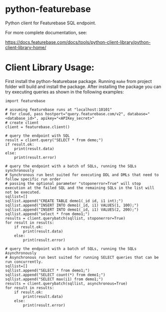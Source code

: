 # python-featurebase

Python client for Featurebase SQL endpoint.

For more complete documentation, see:

https://docs.featurebase.com/docs/tools/python-client-library/python-client-library-home/

# Client Library Usage:

First install the python-featurebase package. Running `make` from project folder
will build and install the package. After installing the package you can try
executing queries as shown in the following examples:

    import featurebase

    # assuming featurebase runs at "localhost:10101"
    # for cloud, pass hostport="query.featurebase.com/v2", database="<database_id>", apikey="<APIKey_secret>"
    # create client
    client = featurebase.client()

    # query the endpoint with SQL
    result = client.query("SELECT * from demo;")
    if result.ok: 
        print(result.data)
    else:
        print(result.error)

    # query the endpoint with a batch of SQLs, running the SQLs synchronously
    # Synchronous run best suited for executing DDL and DMLs that need to follow specific run order
    # passing the optional parameter "stoponerror=True" will stop execution at the failed SQL and the remaining SQLs in the list will not be executed. 
    sqllist=[]
    sqllist.append("CREATE TABLE demo1(_id id, i1 int);")
    sqllist.append("INSERT INTO demo1(_id, i1) VALUES(1, 100);")
    sqllist.append("INSERT INTO demo1(_id, i1) VALUES(2, 200);")
    sqllist.append("select * from demo1;")
    results = client.querybatch(sqllist, stoponerror=True)
    for result in results:
        if result.ok:
            print(result.data)
        else:
            print(result.error)
        
    # query the endpoint with a batch of SQLs, running the SQLs Asynchronously
    # Asynchronous run best suited for running SELECT queries that can be run concurrently.
    sqllist=[]
    sqllist.append("SELECT * from demo1;")
    sqllist.append("SELECT count(*) from demo1;")
    sqllist.append("SELECT max(i1) from demo1;")
    results = client.querybatch(sqllist, asynchronous=True)
    for result in results:
        if result.ok:
            print(result.data)
        else:
            print(result.error)
